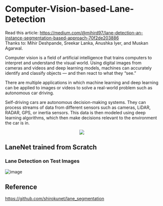 # Computer-Vision-based-Lane-Detection
Read this article: https://medium.com/@mihird97/lane-detection-an-instance-segmentation-based-approach-70f2de203886 <br>
Thanks to: Mihir Deshpande, Sreekar Lanka, Anushka Iyer, and Muskan Agarwal.

Computer vision is a field of artificial intelligence that trains computers to interpret and understand the visual world. Using digital images from cameras and videos and deep learning models, machines can accurately identify and classify objects — and then react to what they “see.”

There are multiple applications in which machine learning and deep learning can be applied to images or videos to solve a real-world problem such as autonomous car driving.

Self-driving cars are autonomous decision-making systems. They can process streams of data from different sensors such as cameras, LiDAR, RADAR, GPS, or inertia sensors. This data is then modeled using deep learning algorithms, which then make decisions relevant to the environment the car is in.

<p align="center">
  <img src="https://user-images.githubusercontent.com/110117291/207114273-d95bdbbe-578f-4889-be47-bffdaa49875e.gif" />
</p>

## LaneNet trained from Scratch
<!-- **Time Execution**
|N|Epochs|Time|Colab GPU|
|:-:|:-:|:-:|:-:|
|1|1-50|2.5 hr|✓|
|2|51-100|3.0 hr|✓|
|3|101-150|3.0 hr|✓|
|4|151-250|6.0 hr|✓|
||TOTAL|14.5 hr|✓| -->

### Lane Detection on Test Images
![image](https://user-images.githubusercontent.com/110117291/206560334-e1baa75d-172b-4c6b-b7ba-2eda69549993.png)

## Reference
https://github.com/shirokunet/lane_segmentation
